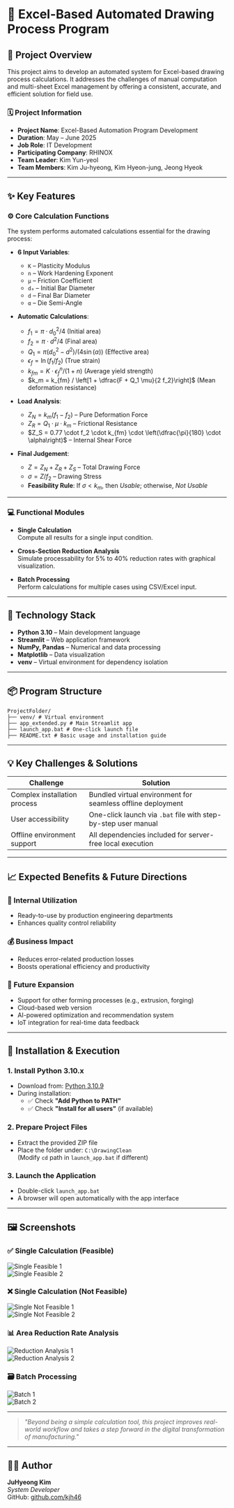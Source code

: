 # 🔧 Excel-Based Automated Drawing Process Program

## 🌟 Project Overview

This project aims to develop an automated system for Excel-based drawing process calculations. It addresses the challenges of manual computation and multi-sheet Excel management by offering a consistent, accurate, and efficient solution for field use.

### 🗓️ Project Information

- **Project Name**: Excel-Based Automation Program Development  
- **Duration**: May – June 2025  
- **Job Role**: IT Development  
- **Participating Company**: RHINOX  
- **Team Leader**: Kim Yun-yeol  
- **Team Members**: Kim Ju-hyeong, Kim Hyeon-jung, Jeong Hyeok  

---

## ✨ Key Features

### ⚙️ Core Calculation Functions

The system performs automated calculations essential for the drawing process:

- **6 Input Variables**:
  - `K` – Plasticity Modulus  
  - `n` – Work Hardening Exponent  
  - `μ` – Friction Coefficient  
  - `d₀` – Initial Bar Diameter  
  - `d` – Final Bar Diameter  
  - `α` – Die Semi-Angle  

- **Automatic Calculations**:
  - $f_1 = \pi \cdot d_0^2 / 4$ (Initial area)  
  - $f_2 = \pi \cdot d^2 / 4$ (Final area)  
  - $Q_1 = \pi (d_0^2 - d^2) / (4 \sin(\alpha))$ (Effective area)  
  - $\epsilon_f = \ln(f_1 / f_2)$ (True strain)  
  - $k_{fm} = K \cdot \epsilon_f^n / (1 + n)$ (Average yield strength)  
  - $k_m = k_{fm} / \left[1 + \dfrac{F + Q_1 \mu}{2 f_2}\right]$ (Mean deformation resistance)  

- **Load Analysis**:
  - $Z_N = k_m (f_1 - f_2)$ – Pure Deformation Force  
  - $Z_R = Q_1 \cdot \mu \cdot k_m$ – Frictional Resistance  
  - $Z_S = 0.77 \cdot f_2 \cdot k_{fm} \cdot \left(\dfrac{\pi}{180} \cdot \alpha\right)$ – Internal Shear Force  

- **Final Judgement**:
  - $Z = Z_N + Z_R + Z_S$ – Total Drawing Force  
  - $\sigma = Z / f_2$ – Drawing Stress  
  - **Feasibility Rule**: If $\sigma < k_m$, then *Usable*; otherwise, *Not Usable*

---

### 💻 Functional Modules

- **Single Calculation**  
  Compute all results for a single input condition.

- **Cross-Section Reduction Analysis**  
  Simulate processability for 5% to 40% reduction rates with graphical visualization.

- **Batch Processing**  
  Perform calculations for multiple cases using CSV/Excel input.

---

## 🚀 Technology Stack

- **Python 3.10** – Main development language  
- **Streamlit** – Web application framework  
- **NumPy, Pandas** – Numerical and data processing  
- **Matplotlib** – Data visualization  
- **venv** – Virtual environment for dependency isolation  

---

## 📦 Program Structure
```
ProjectFolder/
├── venv/ # Virtual environment
├── app_extended.py # Main Streamlit app
├── launch_app.bat # One-click launch file
├── README.txt # Basic usage and installation guide

```
---

## 💡 Key Challenges & Solutions

| Challenge                     | Solution                                                                 |
|------------------------------|--------------------------------------------------------------------------|
| Complex installation process | Bundled virtual environment for seamless offline deployment             |
| User accessibility           | One-click launch via `.bat` file with step-by-step user manual          |
| Offline environment support  | All dependencies included for server-free local execution               |

---

## 📈 Expected Benefits & Future Directions

### 🏢 Internal Utilization

- Ready-to-use by production engineering departments  
- Enhances quality control reliability  

### 💰 Business Impact

- Reduces error-related production losses  
- Boosts operational efficiency and productivity  

### 🔭 Future Expansion

- Support for other forming processes (e.g., extrusion, forging)  
- Cloud-based web version  
- AI-powered optimization and recommendation system  
- IoT integration for real-time data feedback  

---

## 📝 Installation & Execution

### 1. Install Python 3.10.x

- Download from: [Python 3.10.9](https://www.python.org/downloads/release/python-3109/)  
- During installation:
  - ✅ Check **"Add Python to PATH"**  
  - ✅ Check **"Install for all users"** (if available)  

### 2. Prepare Project Files

- Extract the provided ZIP file  
- Place the folder under: `C:\DrawingClean`  
  (Modify `cd` path in `launch_app.bat` if different)

### 3. Launch the Application

- Double-click `launch_app.bat`  
- A browser will open automatically with the app interface

---

## 🖼️ Screenshots

### ✅ Single Calculation (Feasible)
![Single Feasible 1](<img width="2244" height="1001" alt="image" src="https://github.com/user-attachments/assets/42e6e39c-5c73-4fc6-bcd3-1d95dd53f670"/>)  
![Single Feasible 2](https://github.com/yourusername/your-repo-name/blob/main/screenshot_single_calc_2.png?raw=true)

### ❌ Single Calculation (Not Feasible)
![Single Not Feasible 1](https://github.com/yourusername/your-repo-name/blob/main/screenshot_single_calc_3.png?raw=true)  
![Single Not Feasible 2](https://github.com/yourusername/your-repo-name/blob/main/screenshot_single_calc_4.png?raw=true)

### 📊 Area Reduction Rate Analysis
![Reduction Analysis 1](https://github.com/yourusername/your-repo-name/blob/main/screenshot_reduction_analysis_1.png?raw=true)  
![Reduction Analysis 2](https://github.com/yourusername/your-repo-name/blob/main/screenshot_reduction_analysis_2.png?raw=true)

### 🗃️ Batch Processing
![Batch 1](https://github.com/yourusername/your-repo-name/blob/main/screenshot_batch_processing_1.png?raw=true)  
![Batch 2](https://github.com/yourusername/your-repo-name/blob/main/screenshot_batch_processing_2.png?raw=true)

---

> _"Beyond being a simple calculation tool, this project improves real-world workflow and takes a step forward in the digital transformation of manufacturing."_

---

## 👨‍💻 Author

**JuHyeong Kim**  
*System Developer*  
GitHub: [github.com/kjh46](https://github.com/kjh46)
